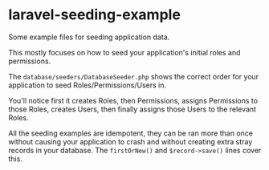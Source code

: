 # laravel-seeding-example

Some example files for seeding application data.

This mostly focuses on how to seed your application's initial roles and permissions.

The `database/seeders/DatabaseSeeder.php` shows the correct order for your application to seed Roles/Permissions/Users in.

You'll notice first it creates Roles, then Permissions, assigns Permissions to those Roles, creates Users, then finally assigns those Users to the relevant Roles.

All the seeding examples are idempotent, they can be ran more than once without causing your application to crash and without creating extra stray records in your database. The `firstOrNew()` and `$record->save()` lines cover this.
